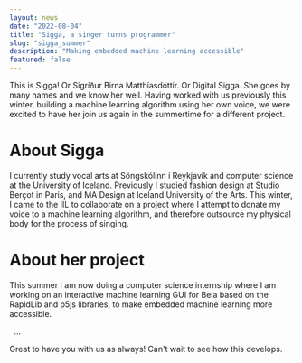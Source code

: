 ```yaml
---
layout: news
date: "2022-08-04"
title: "Sigga, a singer turns programmer"
slug: "sigga_summer"
description: "Making embedded machine learning accessible"
featured: false
---
```


<script>
import CaptionedImage from "../../components/Images/CaptionedImage.svelte"
</script>

This is Sigga! Or Sigríður Birna Matthíasdóttir. Or Digital Sigga. She goes by many names and we know her well. Having worked with us previously this winter, building a machine learning algorithm using her own voice, we were excited to have her join us again in the summertime for a different project.

<CaptionedImage
src="news/sigga1.jpg"
alt="Young woman, dressed in casual yellow and blue clothing, sitting with a laptop in a dark sofa next to yellow and blue shelves."
caption="Sigga, a fashion icon that tends to fit in well with her surroundings."/>

# About Sigga

I currently study vocal arts at Söngskólinn í Reykjavík and computer science at the University of Iceland. Previously I studied fashion design at Studio Berçot in Paris, and MA Design at Iceland University of the Arts. This winter, I came to the IIL to collaborate on a project where I attempt to donate my voice to a machine learning algorithm, and therefore outsource my physical body for the process of singing. 

<CaptionedImage
src="news/sigga2.jpg"
alt="Sigga smiling with her laptop turned to the camera, placing it in her lap like an accordion."
caption="Coding interactive elements is always a lot of fun!"/>

# About her project

This summer I am now doing a computer science internship where I am working on an interactive machine learning GUI for Bela based on the RapidLib and p5js libraries, to make embedded machine learning more accessible.

&nbsp;
...

Great to have you with us as always! Can't wait to see how this develops. 
